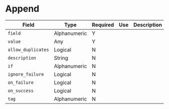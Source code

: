 # Append

|Field|Type|Required|Use|Description|
|---|---|---|---|---|
|`field`|Alphanumeric|Y|||
|`value`|Any|Y|||
|`allow_duplicates`|Logical|N|||
|`description`|String|N|||
|`if`|Alphanumeric|N|||
|`ignore_failure`|Logical|N|||
|`on_failure`|Logical|N|||
|`on_success`|Logical|N|||
|`tag`|Alphanumeric|N|||
